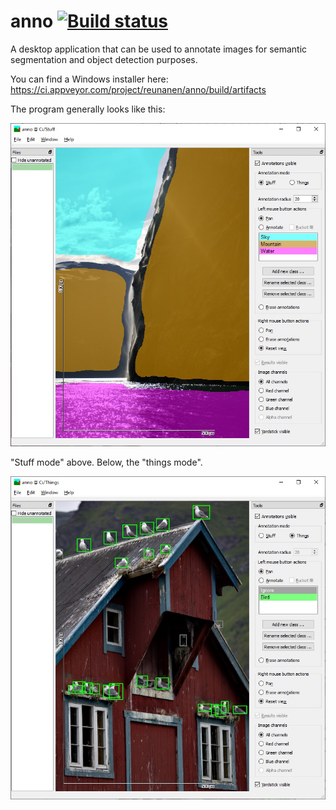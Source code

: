 # anno [![Build status](https://ci.appveyor.com/api/projects/status/kdnae9ik2ubeyaw4?svg=true)](https://ci.appveyor.com/project/reunanen/anno)

A desktop application that can be used to annotate images for semantic segmentation and object detection purposes.

You can find a Windows installer here: https://ci.appveyor.com/project/reunanen/anno/build/artifacts

The program generally looks like this:

![Screenshot - stuff mode](/screenshots/stuff-mode.jpg)

"Stuff mode" above. Below, the "things mode".

![Screenshot - things mode](/screenshots/things-mode.jpg)
